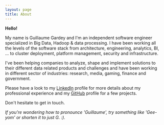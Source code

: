 ```yaml
---
layout: page
title: About
---
```


**Hello!** 

My name is Guillaume Gardey and I'm an independent software engineer specialized in Big Data, Hadoop & data processing.
I have been working all the levels of the software stack from architecture, engineering, analytics, BI, ...
to cluster deployment, platform management, security and infrastructure.

I've been helping companies to analyze, shape and implement solutions to their different data related products and 
challenges and have been working in different sector of industries: research, media, gaming, finance and government. 

Please have a look to my [LinkedIn] profile for more details about my professional experience and my [GitHub] profile 
for a few projects.

Don't hesitate to get in touch.

*If you're wondering how to pronounce 'Guillaume', try something like 'Gee-yom' or shorten it to just G. :).*

[LinkedIn]: https://linkedin.com/ggardey
[GitHub]: https://github.com/glinmac
